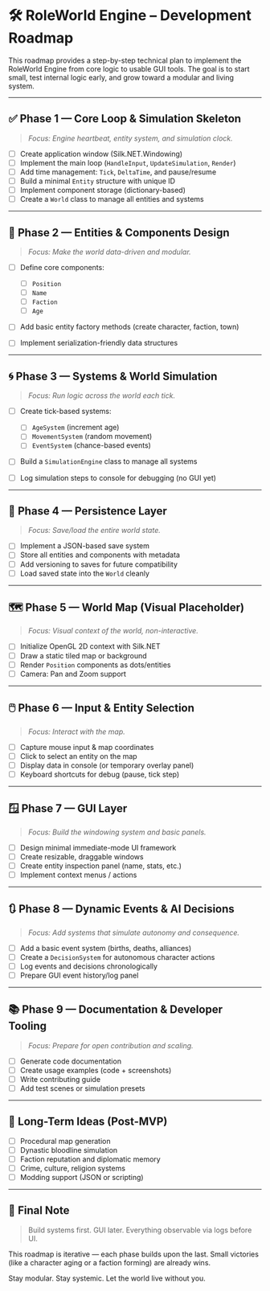 # 🛠️ RoleWorld Engine – Development Roadmap

This roadmap provides a step-by-step technical plan to implement the RoleWorld Engine from core logic to usable GUI tools. The goal is to start small, test internal logic early, and grow toward a modular and living system.

---

## ✅ Phase 1 — Core Loop & Simulation Skeleton

> *Focus: Engine heartbeat, entity system, and simulation clock.*

* [ ] Create application window (Silk.NET.Windowing)
* [ ] Implement the main loop (`HandleInput`, `UpdateSimulation`, `Render`)
* [ ] Add time management: `Tick`, `DeltaTime`, and pause/resume
* [ ] Build a minimal `Entity` structure with unique ID
* [ ] Implement component storage (dictionary-based)
* [ ] Create a `World` class to manage all entities and systems

---

## 🧱 Phase 2 — Entities & Components Design

> *Focus: Make the world data-driven and modular.*

* [ ] Define core components:

  * [ ] `Position`
  * [ ] `Name`
  * [ ] `Faction`
  * [ ] `Age`
* [ ] Add basic entity factory methods (create character, faction, town)
* [ ] Implement serialization-friendly data structures

---

## 🌀 Phase 3 — Systems & World Simulation

> *Focus: Run logic across the world each tick.*

* [ ] Create tick-based systems:

  * [ ] `AgeSystem` (increment age)
  * [ ] `MovementSystem` (random movement)
  * [ ] `EventSystem` (chance-based events)
* [ ] Build a `SimulationEngine` class to manage all systems
* [ ] Log simulation steps to console for debugging (no GUI yet)

---

## 💾 Phase 4 — Persistence Layer

> *Focus: Save/load the entire world state.*

* [ ] Implement a JSON-based save system
* [ ] Store all entities and components with metadata
* [ ] Add versioning to saves for future compatibility
* [ ] Load saved state into the `World` cleanly

---

## 🗺️ Phase 5 — World Map (Visual Placeholder)

> *Focus: Visual context of the world, non-interactive.*

* [ ] Initialize OpenGL 2D context with Silk.NET
* [ ] Draw a static tiled map or background
* [ ] Render `Position` components as dots/entities
* [ ] Camera: Pan and Zoom support

---

## 🖱️ Phase 6 — Input & Entity Selection

> *Focus: Interact with the map.*

* [ ] Capture mouse input & map coordinates
* [ ] Click to select an entity on the map
* [ ] Display data in console (or temporary overlay panel)
* [ ] Keyboard shortcuts for debug (pause, tick step)

---

## 🪟 Phase 7 — GUI Layer

> *Focus: Build the windowing system and basic panels.*

* [ ] Design minimal immediate-mode UI framework
* [ ] Create resizable, draggable windows
* [ ] Create entity inspection panel (name, stats, etc.)
* [ ] Implement context menus / actions

---

## 🔃 Phase 8 — Dynamic Events & AI Decisions

> *Focus: Add systems that simulate autonomy and consequence.*

* [ ] Add a basic event system (births, deaths, alliances)
* [ ] Create a `DecisionSystem` for autonomous character actions
* [ ] Log events and decisions chronologically
* [ ] Prepare GUI event history/log panel

---

## 📚 Phase 9 — Documentation & Developer Tooling

> *Focus: Prepare for open contribution and scaling.*

* [ ] Generate code documentation
* [ ] Create usage examples (code + screenshots)
* [ ] Write contributing guide
* [ ] Add test scenes or simulation presets

---

## 🔮 Long-Term Ideas (Post-MVP)

* [ ] Procedural map generation
* [ ] Dynastic bloodline simulation
* [ ] Faction reputation and diplomatic memory
* [ ] Crime, culture, religion systems
* [ ] Modding support (JSON or scripting)

---

## 🧭 Final Note

> Build systems first. GUI later. Everything observable via logs before UI.

This roadmap is iterative — each phase builds upon the last. Small victories (like a character aging or a faction forming) are already wins.

Stay modular. Stay systemic. Let the world live without you.
